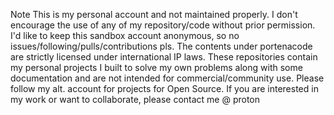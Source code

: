 Note
This is my personal account and not maintained properly.
I don't encourage the use of any of my repository/code without prior permission.
I'd like to keep this sandbox account anonymous, so no issues/following/pulls/contributions pls.
The contents under portenacode are strictly licensed under international IP laws.
These repositories contain my personal projects I built to solve my own problems along with some documentation and are not intended for commercial/community use. Please follow my alt. account for projects for Open Source.
If you are interested in my work or want to collaborate, please contact me @ proton

<script type="text/javascript">
  var F6S_v1 = F6S_v1 || {};
  F6S_v1.params = F6S_v1.params || [];
  F6S_v1.params.push({ 
    type: 'widget', 
    widgetType: 'organization-jobs', 
    profileId: 'portena', 
    containerId: 'f6s-jobs-2cc4a1' 
  });
</script>
